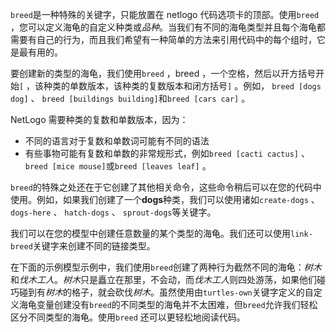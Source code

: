 ﻿`breed`是一种特殊的关键字，只能放置在 netlogo 代码选项卡的顶部。使用`breed` ，您可以定义海龟的自定义种类或*品种*。当我们有不同的海龟类型并且每个海龟都需要有自己的行为，而且我们希望有一种简单的方法来引用代码中的每个组时，它是最有用的。

要创建新的类型的海龟，我们使用`breed` ，breed ，一个空格，然后以开方括号开始`[` ，该种类的单数版本，该种类的复数版本和闭方括号`]` 。例如， `breed [dogs dog]` 、 `breed [buildings building]`和`breed [cars car]` 。

NetLogo 需要种类的复数和单数版本，因为：

- 不同的语言对于复数和单数词可能有不同的语法
- 有些事物可能有复数和单数的非常规形式，例如`breed [cacti cactus]` 、 `breed [mice mouse]`或`breed [leaves leaf]` 。


`breed`的特殊之处还在于它创建了其他相关命令，这些命令稍后可以在您的代码中使用。例如，如果我们创建了一个**dogs**种类，我们可以使用诸如`create-dogs` 、 `dogs-here` 、 `hatch-dogs` 、 `sprout-dogs`等关键字。

我们可以在您的模型中创建任意数量的某个类型的海龟。我们还可以使用`link-breed`关键字来创建不同的链接类型。

在下面的示例模型示例中，我们使用`breed`创建了两种行为截然不同的海龟：*树木*和*伐木工人*。*树木*只是矗立在那里，不会动，而*伐木工人*则四处游荡，如果他们碰巧碰到有*树木*的格子，就会砍伐*树木*。虽然使用由`turtles-own`关键字定义的自定义海龟变量创建没有`breed`的不同类型的海龟并不太困难，但`breed`允许我们轻松区分不同类型的海龟。使用`breed` 还可以更轻松地阅读代码。
